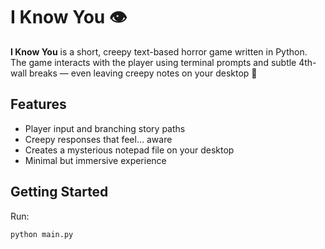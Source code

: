 # I Know You 👁️

**I Know You** is a short, creepy text-based horror game written in Python.  
The game interacts with the player using terminal prompts and subtle 4th-wall breaks — even leaving creepy notes on your desktop 👻

## Features
- Player input and branching story paths
- Creepy responses that feel... aware
- Creates a mysterious notepad file on your desktop
- Minimal but immersive experience

## Getting Started
Run:
```bash
python main.py